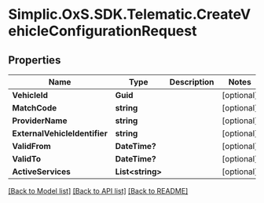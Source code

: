 # Simplic.OxS.SDK.Telematic.CreateVehicleConfigurationRequest

## Properties

Name | Type | Description | Notes
------------ | ------------- | ------------- | -------------
**VehicleId** | **Guid** |  | [optional] 
**MatchCode** | **string** |  | [optional] 
**ProviderName** | **string** |  | [optional] 
**ExternalVehicleIdentifier** | **string** |  | [optional] 
**ValidFrom** | **DateTime?** |  | [optional] 
**ValidTo** | **DateTime?** |  | [optional] 
**ActiveServices** | **List&lt;string&gt;** |  | [optional] 

[[Back to Model list]](../README.md#documentation-for-models) [[Back to API list]](../README.md#documentation-for-api-endpoints) [[Back to README]](../README.md)

